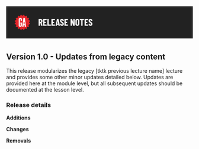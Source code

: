 # ![Release Notes](../assets/release-notes.png)

## Version 1.0 - Updates from legacy content

This release modularizes the legacy [tktk previous lecture name] lecture and provides some other minor updates detailed below. Updates are provided here at the module level, but all subsequent updates should be documented at the lesson level.

### Release details

**Additions**



**Changes**



**Removals**


